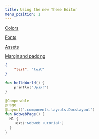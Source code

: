 ```yaml
---
title: Using the new Theme Editor
menu_position: 1
---
```


[Colors](Colors.md)

[Fonts](Fonts.md)

[Assets](Assets.md)

[Margin and padding](Padding.md)

```json
{
    "test": "test"
}
```

```kotlin
fun helloWorld() {
    println("Upss!")
}
```


```kotlin
@Composable
@Page
@Layout(".components.layouts.DocsLayout")
fun KobwebPage() {
  H1 {
    Text("Kobweb Tutorial")
  }
}
```
